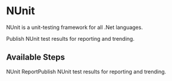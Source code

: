 
NUnit
=====

NUnit is a unit-testing framework for all .Net languages.

Publish NUnit test results for reporting and trending.


Available Steps
---------------

NUnit ReportPublish NUnit test results for reporting and trending.


